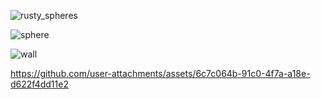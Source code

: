
![rusty_spheres](https://github.com/user-attachments/assets/e29be2ef-893d-48c0-a695-dcf7235c5d90)

![sphere](https://github.com/user-attachments/assets/2202c2ca-7750-41c8-ba13-cbbec98e8fe7)

![wall](https://github.com/user-attachments/assets/a7e4004f-fd9b-41f7-8804-caae12ec1eba)

https://github.com/user-attachments/assets/6c7c064b-91c0-4f7a-a18e-d622f4dd11e2
